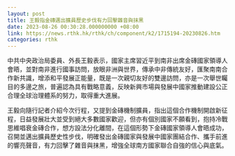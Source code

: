 ```yaml
---
layout: post
title: 王毅指金磚邁出擴員歷史步伐有力回擊雜音與抹黑
date: 2023-08-26 00:30:28.000000000 +08:00
link: https://news.rthk.hk/rthk/ch/component/k2/1715194-20230826.htm
categories: rthk
---
```


中共中央政治局委員、外長王毅表示，國家主席習近平到南非出席金磚國家領導人會晤，並對南非進行國事訪問，放眼非洲與世界，傳承中非傳統友好，匯聚南南合作新共識，增添和平發展正能量，既是一次親切友好的雙邊訪問，亦是一次舉世矚目的多邊之旅，普遍認為具有戰略意義，反映新興市場與發展中國家推動建設公正合理全球治理體系的努力，取得重大進展。

王毅向隨行記者介紹今次行程，又提到金磚機制擴員，指出這個合作機制開啟新征程，日益發展壯大並受到絕大多數國家歡迎，但亦有個別國家不願看到，抱持冷戰思維唱衰金磚合作，想方設法分化離間，在這個形勢下金磚國家領導人會晤成功，召開並邁出擴員歷史性步伐，明確發出金磚國家與發展中國家團結合作、攜手前進的響亮聲音，有力回擊了雜音與抹黑，增強全球南方國家聯合自強的信心與底氣。
